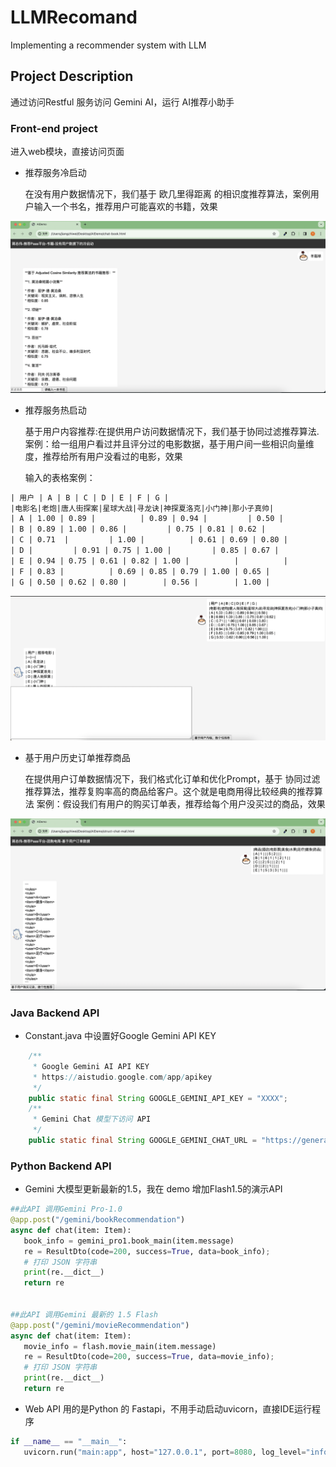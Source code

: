 # LLMRecomand
Implementing a recommender system with LLM

## Project Description
通过访问Restful 服务访问 Gemini AI，运行 AI推荐小助手
### Front-end project
进入web模块，直接访问页面
 - 推荐服务冷启动
   
   在没有用户数据情况下，我们基于 欧几里得距离 的相识度推荐算法，案例用户输入一个书名，推荐用户可能喜欢的书籍，效果
   
![](Docs/1.png)

- 推荐服务热启动

  基于用户内容推荐:在提供用户访问数据情况下，我们基于协同过滤推荐算法.案例：给一组用户看过并且评分过的电影数据，基于用户间一些相识向量维度，推荐给所有用户没看过的电影，效果

  输入的表格案例：
```xml
| 用户 | A | B | C | D | E | F | G |
|电影名|老炮|唐人街探案|星球大战|寻龙诀|神探夏洛克|小门神|那小子真帅|
| A | 1.00 | 0.89 |          | 0.89 | 0.94 |         | 0.50 |
| B | 0.89 | 1.00 | 0.86 |         | 0.75 | 0.81 | 0.62 |
| C | 0.71  |         | 1.00 |          | 0.61 | 0.69 | 0.80 |
| D |         | 0.91 | 0.75 | 1.00 |         | 0.85 | 0.67 |
| E | 0.94 | 0.75 | 0.61 | 0.82 | 1.00 |          |          |
| F | 0.83 |          | 0.69 | 0.85 | 0.79 | 1.00 | 0.65 |
| G | 0.50 | 0.62 | 0.80 |        | 0.56 |        | 1.00 |
```
![](Docs/3.png)

- 基于用户历史订单推荐商品
  
  在提供用户订单数据情况下，我们格式化订单和优化Prompt，基于 协同过滤 推荐算法，推荐复购率高的商品给客户。这个就是电商用得比较经典的推荐算法
  案例：假设我们有用户的购买订单表，推荐给每个用户没买过的商品，效果

![](Docs/2.png)


### Java Backend API
 - Constant.java 中设置好Google Gemini API KEY
```java
    /**
     * Google Gemini AI API KEY
     * https://aistudio.google.com/app/apikey
     */
    public static final String GOOGLE_GEMINI_API_KEY = "XXXX";
    /**
     * Gemini Chat 模型下访问 API
     */
    public static final String GOOGLE_GEMINI_CHAT_URL = "https://generativelanguage.googleapis.com/v1beta/models/gemini-pro:generateContent?key="+GOOGLE_GEMINI_API_KEY;
```
### Python Backend API
 - Gemini 大模型更新最新的1.5，我在 demo 增加Flash1.5的演示API
 ```python
 ##此API 调用Gemini Pro-1.0
@app.post("/gemini/bookRecommendation")
async def chat(item: Item):
    book_info = gemini_pro1.book_main(item.message)
    re = ResultDto(code=200, success=True, data=book_info);
    # 打印 JSON 字符串
    print(re.__dict__)
    return re


##此API 调用Gemini 最新的 1.5 Flash
@app.post("/gemini/movieRecommendation")
async def chat(item: Item):
    movie_info = flash.movie_main(item.message)
    re = ResultDto(code=200, success=True, data=movie_info);
    # 打印 JSON 字符串
    print(re.__dict__)
    return re
 ```
  - Web API 用的是Python 的 Fastapi，不用手动启动uvicorn，直接IDE运行程序
 ```python
 if __name__ == "__main__":
    uvicorn.run("main:app", host="127.0.0.1", port=8080, log_level="info")
 ```
